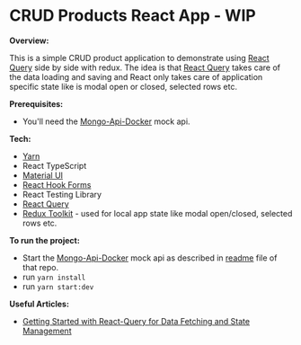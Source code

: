 # CRUD Products React App - WIP


**Overview:**

This is a simple CRUD product application to demonstrate using [React Query](https://react-query.tanstack.com/) side by side with redux.  The idea is that [React Query](https://react-query.tanstack.com/) takes care of the data loading and saving and React only takes care of application specific state like is modal open or closed, selected rows etc.

**Prerequisites:**

- You'll need the [Mongo-Api-Docker](https://github.com/loanburger/Mongo-Api-Docker) mock api.

**Tech:**

- [Yarn](https://yarnpkg.com/)
- React TypeScript
- [Material UI](https://mui.com/getting-started/installation/)
- [React Hook Forms](https://react-hook-form.com)
- React Testing Library
- [React Query](https://react-query.tanstack.com/)
- [Redux Toolkit](https://redux-toolkit.js.org/) - used for local app state like modal open/closed, selected rows etc.

**To run the project:**

- Start the [Mongo-Api-Docker](https://github.com/loanburger/Mongo-Api-Docker) mock api as described in [readme](https://github.com/loanburger/Mongo-Api-Docker/blob/master/README.MD) file of that repo.
- run `yarn install`
- run `yarn start:dev`


**Useful Articles:**

- [Getting Started with React-Query for Data Fetching and State Management](https://www.section.io/engineering-education/react-query-data-fetching-and-server-state-management)
